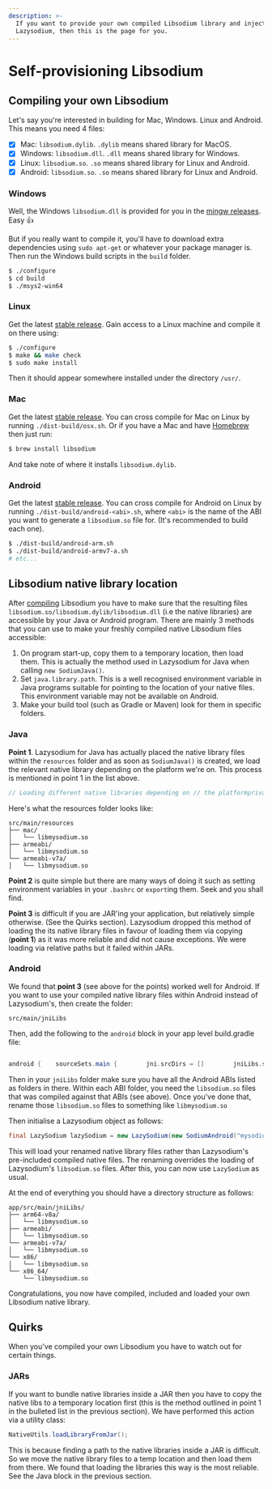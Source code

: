 ```yaml
---
description: >-
  If you want to provide your own compiled Libsodium library and inject it into
  Lazysodium, then this is the page for you.
---
```


# Self-provisioning Libsodium

## Compiling your own Libsodium

Let's say you're interested in building for Mac, Windows. Linux and Android. This means you need 4 files:

* [x] Mac: `libsodium.dylib`. `.dylib` means shared library for MacOS.
* [x] Windows: `libsodium.dll`. `.dll` means shared library for Windows.
* [x] Linux: `libsodium.so`. `.so` means shared library for Linux and Android.
* [x] Android: `libsodium.so`. `.so` means shared library for Linux and Android.

### Windows

Well, the Windows `libsodium.dll` is provided for you in the [mingw releases](https://download.libsodium.org/libsodium/releases/). Easy 👍

But if you really want to compile it, you'll have to download extra dependencies using `sudo apt-get` or whatever your package manager is. Then run the Windows build scripts in the `build` folder.

```bash
$ ./configure
$ cd build
$ ./msys2-win64
```

### Linux

Get the latest [stable release](https://download.libsodium.org/libsodium/releases/). Gain access to a Linux machine and compile it on there using:

```bash
$ ./configure
$ make && make check
$ sudo make install
```

Then it should appear somewhere installed under the directory `/usr/`.

### Mac

Get the latest [stable release](https://download.libsodium.org/libsodium/releases/). You can cross compile for Mac on Linux by running `./dist-build/osx.sh`. Or if you have a Mac and have [Homebrew](https://brew.sh/) then just run:

```bash
$ brew install libsodium
```

And take note of where it installs `libsodium.dylib`.

### Android

Get the latest [stable release](https://download.libsodium.org/libsodium/releases/). You can cross compile for Android on Linux by running `./dist-build/android-<abi>.sh`, where `<abi>` is the name of the ABI you want to generate a `libsodium.so` file for. \(It's recommended to build each one\).

```bash
$ ./dist-build/android-arm.sh
$ ./dist-build/android-armv7-a.sh
# etc...
```

## Libsodium native library location

After [compiling](self-provisioning-libsodium.md) Libsodium you have to make sure that the resulting files `libsodium.so/libsodium.dylib/libsodium.dll` \(i.e the native libraries\) are accessible by your Java or Android program. There are mainly 3 methods that you can use to make your freshly compiled native Libsodium files accessible:

1.  On program start-up, copy them to a temporary location, then load them. This is actually the method used in Lazysodium for Java when calling `new SodiumJava()`.
2. Set `java.library.path`. This is a well recognised environment variable in Java programs suitable for pointing to the location of your native files. This environment variable may not be available on Android.
3. Make your build tool \(such as Gradle or Maven\) look for them in specific folders.

### Java

**Point 1**. Lazysodium for Java has actually placed the native library files within the `resources` folder and as soon as `SodiumJava()` is created, we load the relevant native library depending on the platform we're on. This process is mentioned in point 1 in the list above.

```java
// Loading different native libraries depending on // the platformprivate String getLibSodiumFromResources() {    String path = getPath("windows", "libsodium.dll");    if (Platform.isLinux() || Platform.isAndroid()) {        path = getPath("linux", "libsodium.so");    } else if (Platform.isMac()) {        path = getPath("mac", "libsodium.dylib");    }    return path;}
```

Here's what the resources folder looks like:

```text
src/main/resources
├── mac/
│   └── libmysodium.so
├── armeabi/
│   └── libmysodium.so
└── armeabi-v7a/
│   └── libmysodium.so
```

**Point 2** is quite simple but there are many ways of doing it such as setting environment variables in your `.bashrc` or `export`ing them. Seek and you shall find.

**Point 3** is difficult if you are JAR'ing your application, but relatively simple otherwise. \(See the Quirks section\). Lazysodium dropped this method of loading the its native library files in favour of loading them via copying \(**point 1**\) as it was more reliable and did not cause exceptions. We were loading via relative paths but it failed within JARs.

### Android

We found that **point 3** \(see above for the points\) worked well for Android. If you want to use your compiled native library files within Android instead of Lazysodium's, then create the folder:

```text
src/main/jniLibs
```

Then, add the following to the `android` block in your app level build.gradle file:

```groovy

android {    sourceSets.main {        jni.srcDirs = []        jniLibs.srcDirs = ['src/main/jniLibs']    }}
```

Then in your `jniLibs` folder make sure you have all the Android ABIs listed as folders in there. Within each ABI folder, you need the `libsodium.so` files that was compiled against that ABIs \(see above\). Once you've done that, rename those `libsodium.so` files to something like `libmysodium.so`

Then initialise a Lazysodium object as follows:

```java
final LazySodium lazySodium = new LazySodium(new SodiumAndroid("mysodium"));
```

This will load your renamed native library files rather than Lazysodium's pre-included compiled native files. The renaming overrides the loading of Lazysodium's `libsodium.so` files. After this, you can now use `LazySodium` as usual.

At the end of everything you should have a directory structure as follows:

```text
app/src/main/jniLibs/
├── arm64-v8a/
│   └── libmysodium.so
├── armeabi/
│   └── libmysodium.so
└── armeabi-v7a/
│   └── libmysodium.so
└── x86/
│   └── libmysodium.so
└── x86_64/
    └── libmysodium.so
```

Congratulations, you now have compiled, included and loaded your own Libsodium native library.

## Quirks

When you've compiled your own Libsodium you have to watch out for certain things.

### JARs

If you want to bundle native libraries inside a JAR then you have to copy the native libs to a temporary location first \(this is the method outlined in point 1 in the bulleted list in the previous section\). We have performed this action via a utility class:

```java
NativeUtils.loadLibraryFromJar();
```

This is because finding a path to the native libraries inside a JAR is difficult. So we move the native library files to a temp location and then load them from there. We found that loading the libraries this way is the most reliable. See the Java block in the previous section.

